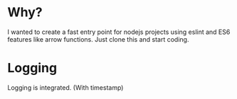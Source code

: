 # Why?
I wanted to create a fast entry point for nodejs projects using eslint and ES6 features like arrow functions. Just clone this and start coding.

# Logging
Logging is integrated. (With timestamp)